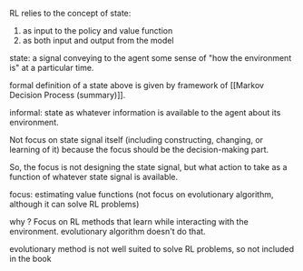 RL relies to the concept of state:
1. as input to the policy and value function
2. as both input and output from the model

state: a signal conveying to the agent some sense of "how the environment is" at a particular time.

formal definition of a state above is given by framework of [[Markov Decision Process (summary)]].

informal: state as whatever information is available to the agent about its environment.

Not focus on state signal itself (including constructing, changing, or learning of it) because the focus should be the decision-making part.

So, the focus is not designing the state signal, but what action to take as a function of whatever state signal is available.

focus: estimating value functions (not focus on evolutionary algorithm, although it can solve RL problems)

why ? Focus on RL methods that learn while interacting with the environment. evolutionary algorithm doesn't do that.

evolutionary method is not well suited to solve RL problems, so not included in the book